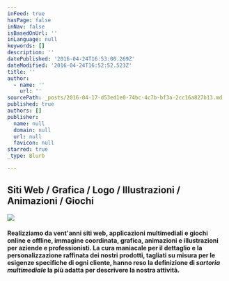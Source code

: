 ```yaml
---
inFeed: true
hasPage: false
inNav: false
isBasedOnUrl: ''
inLanguage: null
keywords: []
description: ''
datePublished: '2016-04-24T16:53:00.269Z'
dateModified: '2016-04-24T16:52:52.523Z'
title: ''
author:
  - name: ''
    url: ''
sourcePath: _posts/2016-04-17-d53ed1e0-74bc-4c7b-bf3a-2cc16a827b13.md
published: true
authors: []
publisher:
  name: null
  domain: null
  url: null
  favicon: null
starred: true
_type: Blurb

---
```

## Siti Web / Grafica / Logo / Illustrazioni / Animazioni / Giochi
![](https://the-grid-user-content.s3-us-west-2.amazonaws.com/30b7288f-c499-43ca-a7e1-ce3cb2433ff7.jpg)

#### Realizziamo da vent'anni **siti web**, **applicazioni multimediali** e **giochi** online e offline, **immagine coordinata**, **grafica**, **animazioni** e **illustrazioni** per aziende e professionisti. La cura maniacale per il dettaglio e la personalizzazione raffinata dei nostri prodotti, tagliati su misura per le esigenze specifiche di ogni cliente, hanno reso la definizione di _sartoria multimediale_ la più adatta per descrivere la nostra attività.